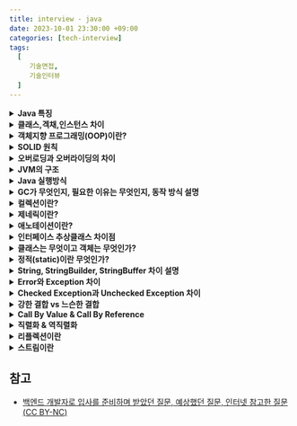 ```yaml
---
title: interview - java
date: 2023-10-01 23:30:00 +09:00
categories: [tech-interview]
tags:
  [
     기술면접,
     기술인터뷰
  ]
---
```




<details>
<summary> <b> Java 특징 </b> </summary>

<div markdown="1">

- 객체지향 프로그래밍 언어
- 기본 자료형을 제외한 모든 요소가 객체로 표현
- JVM에서 동작하기 때문에 운영체제에 독립적
- GC를 통한 자동 메모리 관리
- 다중 상속이나 타입에 엄격하며, 제약이 많음

</div>
</details>

          
<details>
<summary> <b> 클래스,겍채,인스턴스 차이 </b> </summary>
<div markdown="1">

- **클래스**는 객체를 구현하기 위한 코드로 이루어진 설계도
- 클래스를 이용해서 구현할 대상이 **객체**, 클래스를 토대로 메모리 상에 할당된 것이 **인스턴스**

</div>
</details>


<details>
<summary> <b> 객체지향 프로그래밍(OOP)이란? </b> </summary>
<div markdown="1">

Object를 기준으로 코드를 나누어 구현하는 프로그래밍(Java는 구분 단위가 class)
- 장점: 재사용성이 좋고, 협업하기가 좋다 (캡슐화, 추상화 때문에 쓰기 좋음)

- **캡슐화**: 비슷한 역할을 하는 속성과 메소드들을 하나의 클래스로 모은 것
- **추상화**: 어떤 실체로부터 공통적인 부분이나 관심있는 특성들만 한곳에 모은 것  
   ex) 어떤 하위 클래스들에 존재하는 공통적인 메서드를 인터페이스로 정의하는 것
- **상속**: 클래스를 재사용하는 것, 상속이 있기 때문에 코드를 재활용 할 수 있고 그렇기 때문에 생산성이 높고 유지보수하기 좋음
- **다형성**: 하나의 변수나 메서드가 여러가지 형태를 가질 수 있는 성질. 코드의 유연성을 높이고, 가독성 향상

</div>
</details>


<details>
<summary> <b> SOLID 원칙  </b> </summary>
<div markdown="1">

- 단일 책임 원칙(Single Responsibility Principle)
  - 하나의 클래스는 하나의 책임만 가져야 한다.
  - 클래스가 변경되는 이유는 하나여야만 한다.

- 개방/폐쇄 원칙(Open/Closed Principle)
  - 기존의 코드를 변경하지 않으며 새로운 기능을 추가할 수 있도록 설계해야 한다.
  - 확장에는 열려있어야 하고, 변경에는 닫혀 있어야 한다.

- 리스코프 치환 원칙(Liskov Substitution Principle)
  - 자식 클래스는 부모 클래스의 기능을 무시하지 않으며 확장할 수 있어야 한다.
  - 자식 클래스가 부모클래스로 대체되도 기능이 보장되어야 한다.

- 인터페이스 분리 원칙(Interface Segregation Principle)
  - 클라이언트는 자신이 사용하는 메서드에만 의존해야 한다.
  - 인터페이스를 세분화하여 필요한 메서드만 사용해야 한다.
  - 한 클래스는 자신이 사용하지 않는 인터페이스는 구현하지 않아야 한다.

- 의존 역전 원칙(Dependency Inversion Principle)
  - 고수준 모듈은 저수준 모듈의 구현에 의존해서는 안된다.
  - 추상화된 인터페이스나 클래스에 의존해야 한다.
  - 저수준 모듈이 변경되어도 고수준 모듈은 변경이 필요없는 형태가 이상적이다.
  - 시스템의 결합도를 낮추고 유연성을 높일 수 있다.  

</div>
</details>


<details>
<summary> <b> 오버로딩과 오버라이딩의 차이  </b> </summary>
<div markdown="1">

- 오버라이딩 :
    - 부모 클래스에게 상속받은 메서드를 자식클래스에서 재정의 하는 것
- 오버로딩 :
    - 한 클래스내에 이름이 같은 여러개의 메서드를 재정의 하는 것
    - 매개변수의 타입이나, 갯수가 달라야한다.

</div>
</details>


<details>
<summary> <b> JVM의 구조 </b> </summary>
<div markdown="1">

![jvm.png](/assets/img/jvm.png)

- JVM은 크게 **Class Loader**, **Execution Engine**, **Garbage Collector**, **Runtime Data Area** 로 구성

> **Class Loader** 
  - .class 파일들을 Runtime Data Area에 적재하는 역할을 한다.

> **Execution Engine**
  - Runtime Data Area에 적재된 .class파일들을 기계어로 변경해 **명령어 단위로 실행** 하는 역할
  - 명령어 실행 방법은 Interpreter, JIT(Just-In-Time)컴파일러 두가지 방법이 있다.
    - Interpreter: 바이트 코드를 읽어서 기계 코드로 변환하고 순차적으로 실행을 한다(동일한 작업일경우 비효율적).
    - JIT: 바이트 코드의 유사한 부분을 동시에 컴파일 해버린다. 실행 시점에 인터프리터 방식으로 기계어 코드를 생성 하면서  
          그것을 따로 캐싱을 하고 나중에 동일한 부분이 호출되면 캐싱해둔 코드를 불러다가 사용하는 방식이기에 인터프리터 방식보다 빠르다.

> **Runtime Data Areas**
  - 자바 프로그램을 실행할 때 사용되는 데이터들을 저장하는 영역
  - Stack Area: 지역 변수, 파라미터 등이 생성되는 영역. 실제 객체는 Heap에 할당되고 해당 레퍼런스만 Stack에 저장
  - Heap Area: 동적으로 생성된 오브젝트와 배열이 저장되는 곳으로 GC의 대상 영역
  - Method Area: 클래스 멤버 변수, 메소드 정보, Type 정보, Constant Pool, static, final 변수 등이 생성됩니다. 상수 풀(Constant Pool)은 모든 Symbolic Reference를 포함
  - PC Register: Thread별로 동시에 실행하는 환경이 보장되어야 하는데, 쓰레드가 실행되는 주소와 명령을 저장하고 있는 영역이다.
  - Native Method Stack:  다른 프로그래밍 언어로 작성된 메서드들을 Native Method라고 한다. 즉, Java로 작성되지 않은 메서드를 다루는 영역


</div>
</details>


<details>
<summary> <b> Java 실행방식  </b> </summary>
<div markdown="1">

- 자바 컴파일러(javac)가 자바 소스코드(.java)를 읽어 자바 바이트코드(.class)로 변환
- Class Loader를 통해 class 파일들을 JVM으로 로딩
- 로딩된 class파일들은 Execution engine을 통해 해석
- 해석된 바이트코드는 Runtime Data Area에 배치되어 실질적인 수행이 이뤄짐

</div>
</details>


<details>
<summary> <b> GC가 무엇인지, 필요한 이유는 무엇인지, 동작 방식 설명 </b> </summary>
<div markdown="1">

- GC는 힙 영역에서 사용하지 않는 객체들을 제거하는 작업을 총칭
- 객체룰 제거하는 작업이 필요한 이유는 Java는 개발자가 메모리를 직접 해제해줄 수 없기때문
- GC를 수행할 때는 GC를 수행하는 스레드 이외의 스레드는 모두 정지(Stop-the-world)
- GC는 Minor GC, Major GC로 구분할 수 있다

> **Minor GC**
  - young 영역에서 일어난다.
  - Eden 영역이 가득 참에서 부터 시작된다. 
  - Eden 영역에서 참조가 남아있는 객체를 mark하고 survivor 영역으로 복사한다. 
  - Eden 영역을 비운다. 
  - Survivor 영역도 가득차면 같은 방식으로 다른 Survivor 영역에 복사하고 비운다.
  - 이를 반복하다 보면 계속 해서 살아남는 객체는 old 영역으로 이동하게 된다.

> **Major GC**
  - old 영역에서 일어난다.
  - minor와 반대로 삭제되어야 할 객체를 mark하고 지운다(sweep).
  - 메모리는 단편화 된 상태이므로 이를 한 군데에 모아준다.

- 이것이 중요한 이유는 GC 수행시 시스템이 멈추기 때문에 의도치 않은 장애의 원인이 될 수 있기 때문이다.
- 힙 영역을 조정하는 것을 GC 튜닝이라 하고, JVM 메모리는 절대 마음대로 조정해선 안된다.

</div>
</details>


<details>
<summary> <b> 컬렉션이란?  </b> </summary>
<div markdown="1">

![collection-structor.png](/assets/img/collection-structor.png)

- List,Set,Map등 여러 자료구조를 묶어 하나로 그룹화한 객체를 말한다.
- 컬렉션 클래스들이 데이터를 다룰 때 기본형은 사용할 수 없다.

</div>
</details>


<details>
<summary> <b> 제네릭이란?  </b> </summary>
<div markdown="1">

- 클래스 내부에서 사용할 데이터 타입을 인스턴스를 생성할 때 확정하는 것
- 컴파일 과정에서 타입체크를 해주기 때문에 타입 안정성을 높이고 형변환의 번거로움을 줄여준다.

</div>
</details>


<details>
<summary> <b> 애노테이션이란?  </b> </summary>
<div markdown="1">

- 인터페이스를 기반으로 한 문법으로 주석처럼 코드에 달아 클래스에 특별한 의미를 부여하거나 기능을 주입할 수 있습니다.
- built-in annotation은 상속받아서 메소드를 오버라이드 할 때 나타나는 @Override 애노테이션이 그 대표적인 예
- 메타 애너테이션은 애노테이션을 선언할 때 사용하는 애노테이션입니다.
  •	@Retention: 애노테이션 유지 범위를 지정합니다. (소스, 클래스, 런타임)
  •	@Inherit: 애노테이션을 하위 클래스까지 전달여부를 지정합니다. 이 애노테이션이 있으면 하위 클래스까지 상속이 가능합니다.
  •	@Target: 해당 애노테이션을 어디에 사용할 지 결정합니다. (타입, 필드, 메서드, 파라미터, 생성자, 로컬변수, 애노테이션 타입)

</div>
</details>


<details>
<summary> <b> 인터페이스 추상클래스 차이점  </b> </summary>
<div markdown="1">

- 추상클래스
  - 객체의 추상적인 상위 개념으로 공통된 개념을 표현할 때 사용
  - 단일 상속만 가능
  - 추상클래스를 상속하는 집합간에는 연관관계가 있음
- 인터페이스
  - 구현 객체가 같은 동작을 한다는 것을 보장하기 위해 사용
  - 다중 상속이 가능
  - 인터페이스를 구현하는 집합간에는 관계가 없을 수 있음

</div>
</details>


<details>
<summary> <b> 클래스는 무엇이고 객체는 무엇인가?  </b> </summary>
<div markdown="1">

- 클래스: 객체를 정의하는 틀 또는 설계도와 같은 의미
- 객체
  - 식별 가능한 개체 또는 사물.
  - 구별 가능한 식별자, 특징적인 행동, 변경 가능한 상태를 가짐
  - 인스턴스들을 통칭하는 용도로 사용

</div>
</details>


<details>
<summary> <b> 정적(static)이란 무엇인가?  </b> </summary>
<div markdown="1">

- static은 클래스 멤버라고 하며, 클래스 로더가 클래스를 로딩해서 메소드 메모리 영역에 적재할 때 클래스별로 관리됨
- static 키워드를 통해 생성된 정적멤버들은 Permanent(1.7까지) 또는 heap영역(1.8 이후)에 저장
- 저장된 메모리는 모든 객체가 공유하며 하나의 멤버를 어디서든지 참조할 수 있음
- 그러나, 1.7 버전까지는 GC의 관리 영역 밖에 존재하기 때문에 프로그램 종료시까지 메모리가 할당된 채로 존재
- 너무 남발하게 되면 시스템 성능에 악영향을 줄 수 있음
- 단 1.8 이후부터는 static Object가 heap영역으로 바뀌면서 참조를 잃은 경우 GC의 대상이 될 수 있음

</div>
</details>


<details>
<summary> <b> String, StringBuilder, StringBuffer 차이 설명    </b> </summary>
<div markdown="1">

- String은 불변 객체이며, 스레드 안전을 보장하고, 문자열 수정 작업이 자주 발생시 성능 저하 발생   
- StringBuilder, StringBuffer는 가변 타입이다. 문자열을 수정하는 작업에 효율적이다.
- StringBuilder는 Thread-safe 하지 않다.
- StringBuffer는 내부적으로 synchronized 키워드를 사용하여 Thread-safe 하다.

</div>
</details>


<details>
<summary> <b> Error와 Exception 차이  </b> </summary>
<div markdown="1">

- **Error:** 
  - 시스템 수준에서 발생하는 예외 상황
  - 개발자가 예측하기 어렵고, 처리방법을 코드에 명시 불가능
  - 시스템이 종료됨

- **Exception:**
  - 개발자가 예상할 수 있는 예외 상황
  - 처리 방법을 코드에 명시 가능

</div>
</details>


<details>
<summary> <b> Checked Exception과 Unchecked Exception 차이 </b> </summary>
<div markdown="1">

- **Checked Exception**
  - 컴파일시점에 확인가능한 예외로 예측이 가능하다
  - 반드시 예외처리를 해야한다
  - 트랜잭션 롤백이 일어나지 않는다.

- **Unchecked Exception**
  - 런타임시점에 확인가능한 예외로 예측할 수 없다.
  - 트랜잭션이 롤백된다.

</div>
</details>


<details>
<summary> <b> 강한 결합 vs 느슨한 결합  </b> </summary>
<div markdown="1">

- **강한 결합**:
  - 두 객체 간에 서로 깊게 의존하는 것
  - 즉, 한 객체가 다른 객체의 내부 상태나 구현 방법에 직접적으로 의존하는 경우
  - 코드 변경이 어렵고, 유지보수성이 떨어지고, 테스트 수행도 어렵다.

- **느슨한 결합**:
  - 두 객체 간에 의존성이 낮은 것
  - 한 객체가 다른 객체에 직접적인 정보를 가지지 않고, 인터페이스나 추상클래스 등을 통해 간접 의존하는 경우

</div>
</details>


<details>
<summary> <b> Call By Value & Call By Reference  </b> </summary>
<div markdown="1">

- **Call By Value**:
  - 메서드 호출시 인자로 전달되는 값의 복사본이 전달
  - 메서드 내부에서 인자값이 변경되어도 원본에는 영향 없음
  - 기본 데이터 타입인 경우 적용

- **Call By Reference**:
  - 메서드 호출시 인자로 전달되는 객체의 주소값이 전달
  - 메서드 내부에서 인자 객체의 값을 변경하면 원본도 변경(동일한 주소를 참조하기 때문에)

자바는 Call By Reference 개념이 없다.
객체를 넘길때 인자값을 변경하면 실제 인자값도 변경되기 때문에 햇갈릴 수 있지만
이는 직접적인 참조를 넘긴 게 아닌, 주소 값을 복사하여 넘기기 때문이다.

</div>
</details>


<details>
<summary> <b> 직렬화 & 역직렬화 </b> </summary>
<div markdown="1">

- **직렬화**:
  - 자바 시스템 내부에서 사용되는 객체 또는 데이터를 외부의 자바 시스템에서도 사용할 수 있도록 바이트 형태로 데이터를 변환하는 기술
  - 자바 기본타입, Serializable 인터페이스 상속받은 객체만 가능

- **역직렬화**:
  - 바이트로 변환된 데이터를 다시 객체로 변환하는 기술

</div>
</details>


<details>
<summary> <b> 리플렉션이란 </b> </summary>
<div markdown="1">

- 런타임 상황에서 메모리에 올라간 클래스나 메서드등의 정의를 동적으로 조작할 수 있는 기술

</div>
</details>


<details>
<summary> <b> 스트림이란 </b> </summary>
<div markdown="1">

- 스트림을 이용하면 선언형(데이터를 처리하는 임시 구현 코드 대신 질의로 표현하는 방법)으로 컬렉션 데이터 처리가 가능하다.
- 멀티스레드 코드를 구현하지 않아도 데이터를 투명하게 병렬로 처리할 수 있다
- 중간 연산 작업은 바로 실행되는 것이 아니라 종결 처리의 실행이 필요할 때서야 비로소 중간 처리가 실행된다
</div>
</details>

## 참고
- [백엔드 개발자로 입사를 준비하며 받았던 질문, 예상했던 질문, 인터넷 참고한 질문(CC BY-NC)](https://github.dev/ksundong/backend-interview-question)
